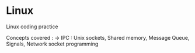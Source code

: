 # Linux
Linux coding practice

Concepts covered : 
-> IPC : Unix sockets, Shared memory, Message Queue, Signals, Network socket programming
